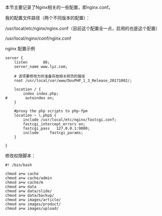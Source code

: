 本节主要记录了Nginx相关的一些配置，即nginx.conf。

我的配置文件路径（两个不同版本的配置）：

/usr/local/etc/nginx/nginx.conf（目前这个配置全一点，启用的也是这个配置）

/usr/local/nginx/conf/nginx.conf

nginx 配置示例

```
server {
    listen       80;
    server_name www.lyz.com;

    # 该项要修改为你准备存放相关网页的路径
    root /usr/local/var/www/DouPHP_1_3_Release_20171002/;

    location / {
        index index.php;
#        autoindex on;
    }

    #proxy the php scripts to php-fpm
    location ~ \.php$ {
        include /usr/local/etc/nginx/fastcgi.conf;
        fastcgi_intercept_errors on;
        fastcgi_pass   127.0.0.1:9000;
        include     fastcgi_params;
    }

}
```

修改权限脚本：

```
#! /bin/bash

chmod a+w cache
chmod a+w cache/admin
chmod a+w cache/m
chmod a+w data
chmod a+w data/slide/
chmod a+w data/backup/
chmod a+w images/article/
chmod a+w images/product/
chmod a+w images/upload/
```




